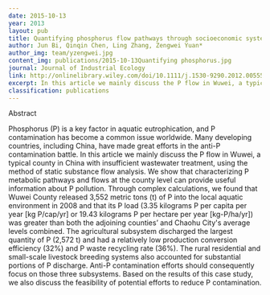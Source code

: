 ```yaml
---
date: 2015-10-13
year: 2013
layout: pub
title: Quantifying phosphorus flow pathways through socioeconomic systems at county level in China
author: Jun Bi, Qinqin Chen, Ling Zhang, Zengwei Yuan*
author_img: team/yzengwei.jpg
content_img: publications/2015-10-13Quantifying phosphorus.jpg
journal: Journal of Industrial Ecology
link: http://onlinelibrary.wiley.com/doi/10.1111/j.1530-9290.2012.00555.x/abstract
excerpt: In this article we mainly discuss the P flow in Wuwei, a typical county in China with insufficient wastewater treatment, using the method of static substance flow analysis.
classification: publications
---
```



Abstract



Phosphorus (P) is a key factor in aquatic eutrophication, and P contamination has become a common issue worldwide. Many developing countries, including China, have made great efforts in the anti-P contamination battle. In this article we mainly discuss the P flow in Wuwei, a typical county in China with insufficient wastewater treatment, using the method of static substance flow analysis. We show that characterizing P metabolic pathways and flows at the county level can provide useful information about P pollution. Through complex calculations, we found that Wuwei County released 3,552 metric tons (t) of P into the local aquatic environment in 2008 and that its P load (3.35 kilograms P per capita per year [kg P/cap/yr] or 19.43 kilograms P per hectare per year [kg-P/ha/yr]) was greater than both the adjoining counties’ and Chaohu City's average levels combined. The agricultural subsystem discharged the largest quantity of P (2,572 t) and had a relatively low production conversion efficiency (32%) and P waste recycling rate (36%). The rural residential and small-scale livestock breeding systems also accounted for substantial portions of P discharge. Anti-P contamination efforts should consequently focus on those three subsystems. Based on the results of this case study, we also discuss the feasibility of potential efforts to reduce P contamination.
